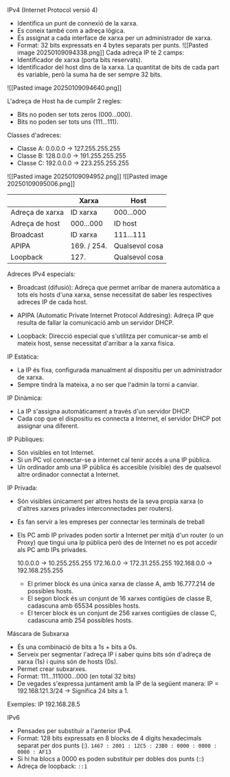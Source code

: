 IPv4 (Internet Protocol versió 4)
- Identifica un punt de connexió de la xarxa.
- Es coneix també com a adreça lògica.
- És assignat a cada interface de xarxa per un administrador de xarxa.
- Format: 32 bits expressats en 4 bytes separats per punts.
![[Pasted image 20250109094338.png]]
Cada adreça IP té 2 camps:
- Identificador de xarxa (porta bits reservats).
- Identificador del host dins de la xarxa.
La quantitat de bits de cada part és variable, però la suma ha de ser sempre 32 bits.

![[Pasted image 20250109094640.png]]

L'adreça de Host ha de cumplir 2 regles:
- Bits no poden ser tots zeros (000...000).
- Bits no poden ser tots uns (111...111).

Classes d'adreces:
- Classe A: 0.0.0.0 -> 127.255.255.255
- Classe B: 128.0.0.0 -> 191.255.255.255
- Classe C: 192.0.0.0 -> 223.255.255.255

![[Pasted image 20250109094952.png]]
![[Pasted image 20250109095006.png]]



|                 | Xarxa       | Host           |
| --------------- | ----------- | -------------- |
| Adreça de xarxa | ID xarxa    | 000...000      |
| Adreça de host  | 000...000   | ID host        |
| Broadcast       | ID xarxa    | 111...111      |
| APIPA           | 169. / 254. | Qualsevol cosa |
| Loopback        | 127.        | Qualsevol cosa |
Adreces IPv4 especials:

- Broadcast (difusió): Adreça que permet arribar de manera automàtica a tots els hosts d'una xarxa, sense necessitat de saber les respectives adreces IP de cada host.

- APIPA (Automatic Private Internet Protocol Addresing): Adreça IP que resulta de fallar la comunicació amb un servidor DHCP.

- Loopback: Direcció especial que s'utilitza per comunicar-se amb el mateix host, sense necessitat d'arribar a la xarxa física.

IP Estàtica:
- La IP és fixa, configurada manualment al dispositiu per un administrador de xarxa.
- Sempre tindrà la mateixa, a no ser que l'admin la torni a canviar.

IP Dinàmica:
- La IP s'assigna automàticament a través d'un servidor DHCP.
- Cada cop que el dispositiu es connecta a Internet, el servidor DHCP pot assignar una diferent.

IP Públiques:
- Són visibles en tot Internet.
- Si un PC vol connectar-se a internet cal tenir accés a una IP pública.
- Un ordinador amb una IP pública és accesible (visible) des de qualsevol altre ordinador connectat a Internet.

IP Privada:
- Són visibles únicament per altres hosts de la seva propia xarxa (o d'altres xarxes privades interconnectades per routers).
- Es fan servir a les empreses per connectar les terminals de treball
- Els PC amb IP privades poden sortir a Internet per mitjà d'un router (o un Proxy) que tingui una Ip pública però des de Internet no es pot accedir als PC amb IPs privades.

	10.0.0.0 -> 10.255.255.255
	172.16.0.0 -> 172.31.255.255
	192.168.0.0 -> 192.168.255.255
	
	- El primer block és una única xarxa de classe A, amb 16.777.214 de possibles hosts.
	- El segon block és un conjunt de 16 xarxes contigües de classe B, cadascuna amb 65534 possibles hosts.
	- El tercer block és un conjunt de 256 xarxes contigües de classe C, cadascuna amb 254 possibles hosts.

Máscara de Subxarxa
- És una combinació de bits a 1s + bits a 0s.
- Serveix per segmentar l'adreça IP i saber quins bits són d'adreça de xarxa (1s) i quins són de hosts (0s).
- Permet crear subxarxes.
- Format: 111...111000...000 (en total 32 bits)
- De vegades s'expressa juntament amb la IP de la següent manera:
  IP = 192.168.121.3/24 -> Significa 24 bits a 1.

Exemples:
	IP 192.168.28.5
	

IPv6
- Pensades per substituir a l'anterior IPv4.
- Format: 128 bits expressats en 8 blocks de 4 digits hexadecimals separat per dos punts (:).
`1467 : 2001 : 12C5 : 23B0 : 0000 : 0000 : 0000 : AF13`
- Si hi ha blocs a 0000 es poden substituir per dobles dos punts (::)
- Adreça de loopback: 
  `::1`


